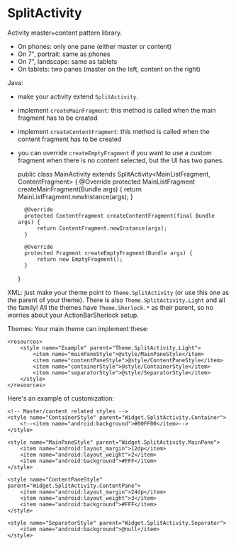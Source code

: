 SplitActivity
=============

Activity master+content pattern library.
* On phones: only one pane (either master or content)
* On 7", portrait: same as phones
* On 7", landscape: same as tablets
* On tablets: two panes (master on the left, content on the right)

Java:
* make your activity extend `SplitActivity`.
* implement `createMainFragment`: this method is called when the main fragment has to be created
* implement `createContentFragment`: this method is called when the content fragment has to be created
* you can override `createEmptyFragment` if you want to use a custom fragment when there is no content selected, but the UI has two panes.

  public class MainActivity extends SplitActivity<MainListFragment, ContentFragment> {
		@Override
		protected MainListFragment createMainFragment(Bundle args) {
			return MainListFragment.newInstance(args);
		}
	
		@Override
		protected ContentFragment createContentFragment(final Bundle args) {
			return ContentFragment.newInstance(args);
		}
	
		@Override
		protected Fragment createEmptyFragment(Bundle args) {
			return new EmptyFragment();
		}
	}

XML:
just make your theme point to `Theme.SplitActivity` (or use this one as the parent of your theme). There is also `Theme.SplitActivity.Light` and all the family!
All the themes have `Theme.Sherlock.*` as their parent, so no worries about your ActionBarSherlock setup.

Themes:
Your main theme can implement these:

    <resources>
        <style name="Example" parent="Theme.SplitActivity.Light">
            <item name="mainPaneStyle">@style/MainPaneStyle</item>
            <item name="contentPaneStyle">@style/ContentPaneStyle</item>
            <item name="containerStyle">@style/ContainerStyle</item>
            <item name="separatorStyle">@style/SeparatorStyle</item>
        </style>
    </resources>

Here's an example of customization:

    <!-- Master/content related styles -->
    <style name="ContainerStyle" parent="Widget.SplitActivity.Container">
        <!--<item name="android:background">#00FF00</item>-->
    </style>

    <style name="MainPaneStyle" parent="Widget.SplitActivity.MainPane">
        <item name="android:layout_margin">12dp</item>
        <item name="android:layout_weight">2</item>
        <item name="android:background">#FFF</item>
    </style>

    <style name="ContentPaneStyle" parent="Widget.SplitActivity.ContentPane">
        <item name="android:layout_margin">24dp</item>
        <item name="android:layout_weight">3</item>
        <item name="android:background">#FFF</item>
    </style>

    <style name="SeparatorStyle" parent="Widget.SplitActivity.Separator">
        <item name="android:background">@null</item>
    </style>
